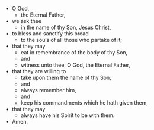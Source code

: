   * O God, 
    * the Eternal Father, 
  * we ask thee 
    * in the name of thy Son, Jesus Christ, 
  * to bless and sanctify this bread 
     * to the souls of all those who partake of it; 
  * that they may 
    * eat in remembrance of the body of thy Son, 
    * and 
    * witness unto thee, O God, the Eternal Father, 
  * that they are willing to 
    * take upon them the name of thy Son, 
    * and 
    * always remember him, 
    * and 
    * keep his commandments which he hath given them, 
  * that they may 
    * always have his Spirit to be with them. 
  * Amen.
